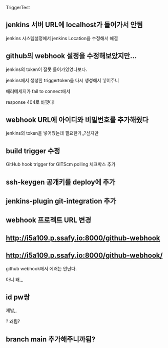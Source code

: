 TriggerTest

## jenkins 서버 URL에 localhost가 들어가서 안됨

jenkins 시스템설정에서 jenkins Location을 수정해서 해결



## github의 webhook 설정을 수정해보았지만...

jenkins의 token이 잘못 들어가있었나보다. 

jenkins에서 생성한 triggertoken을 다시 생성해서 넣어주니 

에러메세지가 fail to connect에서

response 404로 바꼇다!

## webhook URL에 아이디와 비밀번호를 추가해줬다

jenkins의 token을 넣어줬는데 필요한가,,?싶지만



## build trigger 수정

GitHub hook trigger for GITScm polling 체크박스 추가



## ssh-keygen 공개키를 deploy에 추가

## jenkins-plugin git-integration 추가

## webhook 프로젝트 URL 변경

## http://i5a109.p.ssafy.io:8000/github-webhook

## http://i5a109.p.ssafy.io:8000/github-webhook/

github webhook에서 에러는 안난다.

아니 왜,,,

## id pw쌍

제발,,

? 왜됨? 

## branch main 추가해주니까됨?